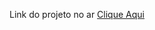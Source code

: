 Link do projeto no ar <a href="(https://felipe-bueno04.github.io/Atividade1_SENAI-PaginaPessoal/)">Clique Aqui<a/>
